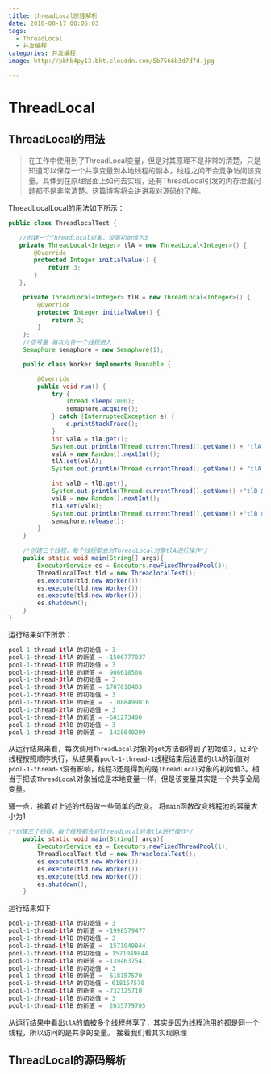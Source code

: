 ```yaml
---
title: threadLocal原理解析
date: 2018-08-17 00:06:03
tags: 
  - ThreadLocal 
  - 并发编程
categories: 并发编程
image: http://pbhb4py13.bkt.clouddn.com/5b7566b3d7d7d.jpg

---
```


# ThreadLocal 
## ThreadLocal的用法
> 在工作中使用到了ThreadLocal变量，但是对其原理不是非常的清楚，只是知道可以保存一个共享变量到本地线程的副本，线程之间不会竞争访问该变量。具体到在原理层面上如何去实现，还有ThreadLocal引发的内存泄漏问题都不是非常清楚。这篇博客将会讲讲我对源码的了解。
<!--more-->

ThreadLocalLocal的用法如下所示：

```java
public class ThreadlocalTest {

   //创建一个ThreadLocal对象，设置初始值为3
   private ThreadLocal<Integer> tlA = new ThreadLocal<Integer>() {
       @Override
       protected Integer initialValue() {
           return 3;
       }
   };

    private ThreadLocal<Integer> tlB = new ThreadLocal<Integer>() {
        @Override
        protected Integer initialValue() {
            return 3;
        }
    };
    //信号量 每次允许一个线程进入
    Semaphore semaphore = new Semaphore(1);

    public class Worker implements Runnable {

        @Override
        public void run() {
            try {
                Thread.sleep(1000);
                semaphore.acquire();
            } catch (InterruptedException e) {
                e.printStackTrace();
            }
            int valA = tlA.get();
            System.out.println(Thread.currentThread().getName() + "tlA 的初始值 = " + valA);
            valA = new Random().nextInt();
            tlA.set(valA);
            System.out.println(Thread.currentThread().getName() + "tlA 的新值 = " + valA);

            int valB = tlB.get();
            System.out.println(Thread.currentThread().getName() +"tlB 的初始值 = "+ valB);
            valB = new Random().nextInt();
            tlA.set(valB);
            System.out.println(Thread.currentThread().getName() +"tlB 的新值 =  "+ valB);
            semaphore.release();
        }
    }

    /*创建三个线程，每个线程都会对ThreadLocal对象tlA进行操作*/
    public static void main(String[] args){
        ExecutorService es = Executors.newFixedThreadPool(3);
        ThreadlocalTest tld = new ThreadlocalTest();
        es.execute(tld.new Worker());
        es.execute(tld.new Worker());
        es.execute(tld.new Worker());
        es.shutdown();
    }
}
```
运行结果如下所示：

```java
pool-1-thread-1tlA 的初始值 = 3
pool-1-thread-1tlA 的新值 = -1506777037
pool-1-thread-1tlB 的初始值 = 3
pool-1-thread-1tlB 的新值 =  906618508
pool-1-thread-3tlA 的初始值 = 3
pool-1-thread-3tlA 的新值 = 1707618403
pool-1-thread-3tlB 的初始值 = 3
pool-1-thread-3tlB 的新值 =  -1088499016
pool-1-thread-2tlA 的初始值 = 3
pool-1-thread-2tlA 的新值 = -601273490
pool-1-thread-2tlB 的初始值 = 3
pool-1-thread-2tlB 的新值 =  1428640209
```
从运行结果来看，每次调用`ThreadLocal`对象的`get`方法都得到了初始值3，让3个线程按照顺序执行，从结果看`pool-1-thread-1`线程结束后设置的`tlA`的新值对`pool-1-thread-3`没有影响，线程3还是得到的是`ThreadLocal`对象的初始值3。相当于把该`ThreadLocal`对象当成是本地变量一样，但是该变量其实是一个共享全局变量。

骚一点，接着对上述的代码做一些简单的改变。
将`main`函数改变线程池的容量大小为1

```java
/*创建三个线程，每个线程都会对ThreadLocal对象tlA进行操作*/
    public static void main(String[] args){
        ExecutorService es = Executors.newFixedThreadPool(1);
        ThreadlocalTest tld = new ThreadlocalTest();
        es.execute(tld.new Worker());
        es.execute(tld.new Worker());
        es.execute(tld.new Worker());
        es.shutdown();
    }
```

运行结果如下

```java
pool-1-thread-1tlA 的初始值 = 3
pool-1-thread-1tlA 的新值 = -1998579477
pool-1-thread-1tlB 的初始值 = 3
pool-1-thread-1tlB 的新值 =  1571049844
pool-1-thread-1tlA 的初始值 = 1571049844
pool-1-thread-1tlA 的新值 = -1394637541
pool-1-thread-1tlB 的初始值 = 3
pool-1-thread-1tlB 的新值 =  618157570
pool-1-thread-1tlA 的初始值 = 618157570
pool-1-thread-1tlA 的新值 = -732125710
pool-1-thread-1tlB 的初始值 = 3
pool-1-thread-1tlB 的新值 =  2035779705
```
从运行结果中看出`tlA`的值被多个线程共享了，其实是因为线程池用的都是同一个线程，所以访问的是共享的变量。 接着我们看其实现原理
## ThreadLocal的源码解析







